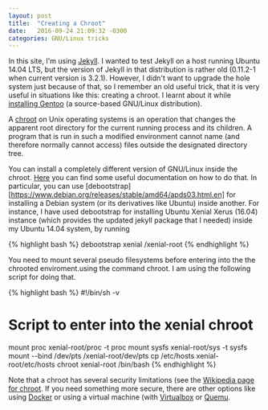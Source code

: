 ```yaml
---
layout: post
title:  "Creating a Chroot"
date:   2016-09-24 21:09:32 -0300
categories: GNU/Linux tricks
---
```


In this site, I'm using [Jekyll](https://jekyllrb.com/). I wanted to test 
Jekyll on a host running Ubuntu 14.04 LTS, but the version of Jekyll in 
that distribution is rather old (0.11.2-1 when current version is 3.2.1).
However, I didn't want to upgrade the hole system just because of that, so I
remember an old useful trick, that it is very useful in situations like this: 
creating a chroot. I learnt about it while
[installing Gentoo](https://wiki.gentoo.org/wiki/Handbook:AMD64/Installation/Base)
(a source-based GNU/Linux distribution).

A [chroot](https://en.wikipedia.org/wiki/Chroot) on Unix operating systems is an operation that changes the apparent 
root directory for the current running process and its children. 
A program that is run in such a modified environment cannot name (and therefore 
normally cannot access) files outside the designated directory tree. 

You can install a completely different version of GNU/Linux inside the chroot.
[Here](https://wiki.debian.org/chroot) you can find some useful
documentation on how to do that. In particular, you can use
[debootstrap][https://www.debian.org/releases/stable/amd64/apds03.html.en]
for installing a Debian system (or its derivatives like Ubuntu) inside
another. For instance, I have used debootstrap for installing  Ubuntu 
Xenial Xerus (16.04) instance (which provides the updated jekyll package
that I needed) inside my Ubuntu 14.04 system, by running

{% highlight bash %}
debootstrap xenial /xenial-root
{% endhighlight %}

You need to mount several pseudo filesystems before entering into the 
the chrooted enviroment.using the command chroot. I am using the following
script for doing that.

{% highlight bash %}
#!/bin/sh -v
# Script to enter into the xenial chroot
mount proc xenial-root/proc -t proc
mount sysfs xenial-root/sys -t sysfs
mount --bind /dev/pts /xenial-root/dev/pts
cp /etc/hosts xenial-root/etc/hosts
chroot xenial-root /bin/bash
{% endhighlight %}

Note that a chroot has several security limitations (see the [Wikipedia page
for chroot](https://en.wikipedia.org/wiki/Chroot). If you need something
more secure, there are other options like using
[Docker](https://www.docker.com/) or using a virtual machine (with
[Virtualbox](https://www.virtualbox.org/) or
[Quemu](http://wiki.qemu.org/Main_Page).
 
